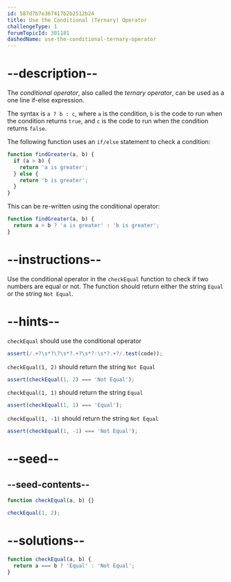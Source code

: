 ```yaml
---
id: 587d7b7e367417b2b2512b24
title: Use the Conditional (Ternary) Operator
challengeType: 1
forumTopicId: 301181
dashedName: use-the-conditional-ternary-operator
---
```


# --description--

The <dfn>conditional operator</dfn>, also called the <dfn>ternary operator</dfn>, can be used as a one line if-else expression.

The syntax is `a ? b : c`, where `a` is the condition, `b` is the code to run when the condition returns `true`, and `c` is the code to run when the condition returns `false`.

The following function uses an `if/else` statement to check a condition:

```js
function findGreater(a, b) {
  if (a > b) {
    return 'a is greater';
  } else {
    return 'b is greater';
  }
}
```

This can be re-written using the conditional operator:

```js
function findGreater(a, b) {
  return a > b ? 'a is greater' : 'b is greater';
}
```

# --instructions--

Use the conditional operator in the `checkEqual` function to check if two numbers are equal or not. The function should return either the string `Equal` or the string `Not Equal`.

# --hints--

`checkEqual` should use the conditional operator

```js
assert(/.+?\s*?\?\s*?.+?\s*?:\s*?.+?/.test(code));
```

`checkEqual(1, 2)` should return the string `Not Equal`

```js
assert(checkEqual(1, 2) === 'Not Equal');
```

`checkEqual(1, 1)` should return the string `Equal`

```js
assert(checkEqual(1, 1) === 'Equal');
```

`checkEqual(1, -1)` should return the string `Not Equal`

```js
assert(checkEqual(1, -1) === 'Not Equal');
```

# --seed--

## --seed-contents--

```js
function checkEqual(a, b) {}

checkEqual(1, 2);
```

# --solutions--

```js
function checkEqual(a, b) {
  return a === b ? 'Equal' : 'Not Equal';
}
```
